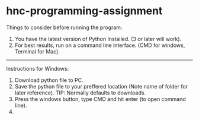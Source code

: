 # hnc-programming-assignment
Things to consider before running the program:
1. You have the latest version of Python Installed. (3 or later will work).
2. For best results, run on a command line interface. (CMD for windows, Terminal for Mac).
------------------------------------------------------------------------------------------
Instructions for Windows:
1. Download python file to PC.
2. Save the python file to your preffered location (Note name of folder for later reference). TIP: Normally defaults to downloads.
3. Press the windows button, type CMD and hit enter (to open command line).
4. 
